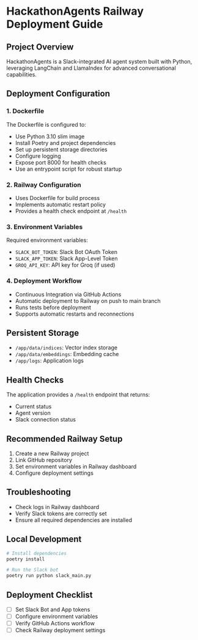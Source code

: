 # HackathonAgents Railway Deployment Guide

## Project Overview
HackathonAgents is a Slack-integrated AI agent system built with Python, leveraging LangChain and LlamaIndex for advanced conversational capabilities.

## Deployment Configuration

### 1. Dockerfile
The Dockerfile is configured to:
- Use Python 3.10 slim image
- Install Poetry and project dependencies
- Set up persistent storage directories
- Configure logging
- Expose port 8000 for health checks
- Use an entrypoint script for robust startup

### 2. Railway Configuration
- Uses Dockerfile for build process
- Implements automatic restart policy
- Provides a health check endpoint at `/health`

### 3. Environment Variables
Required environment variables:
- `SLACK_BOT_TOKEN`: Slack Bot OAuth Token
- `SLACK_APP_TOKEN`: Slack App-Level Token
- `GROQ_API_KEY`: API key for Groq (if used)

### 4. Deployment Workflow
- Continuous Integration via GitHub Actions
- Automatic deployment to Railway on push to main branch
- Runs tests before deployment
- Supports automatic restarts and reconnections

## Persistent Storage
- `/app/data/indices`: Vector index storage
- `/app/data/embeddings`: Embedding cache
- `/app/logs`: Application logs

## Health Checks
The application provides a `/health` endpoint that returns:
- Current status
- Agent version
- Slack connection status

## Recommended Railway Setup
1. Create a new Railway project
2. Link GitHub repository
3. Set environment variables in Railway dashboard
4. Configure deployment settings

## Troubleshooting
- Check logs in Railway dashboard
- Verify Slack tokens are correctly set
- Ensure all required dependencies are installed

## Local Development
```bash
# Install dependencies
poetry install

# Run the Slack bot
poetry run python slack_main.py
```

## Deployment Checklist
- [ ] Set Slack Bot and App tokens
- [ ] Configure environment variables
- [ ] Verify GitHub Actions workflow
- [ ] Check Railway deployment settings
